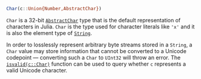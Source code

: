 ```julia
Char(c::Union{Number,AbstractChar})
```

`Char` is a 32-bit [`AbstractChar`](@ref) type that is the default representation of characters in Julia. `Char` is the type used for character literals like `'x'` and it is also the element type of [`String`](@ref).

In order to losslessly represent arbitrary byte streams stored in a `String`, a `Char` value may store information that cannot be converted to a Unicode codepoint — converting such a `Char` to `UInt32` will throw an error. The [`isvalid(c::Char)`](@ref) function can be used to query whether `c` represents a valid Unicode character.

